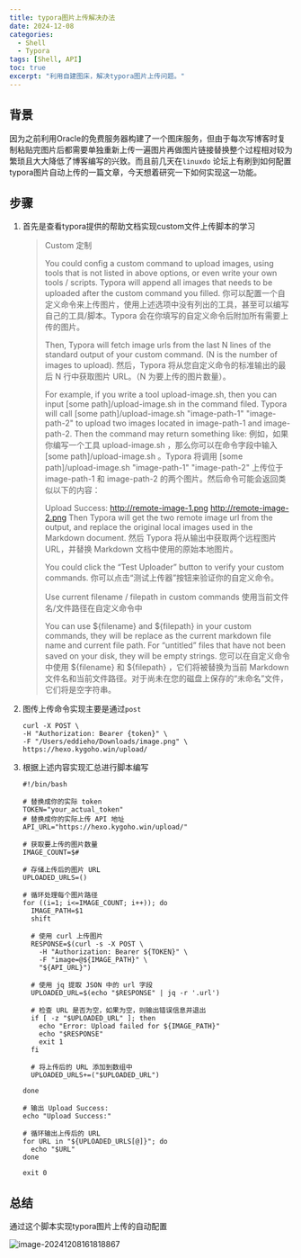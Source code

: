 ```yaml
---
title: typora图片上传解决办法
date: 2024-12-08
categories: 
  - Shell
  - Typora
tags: [Shell, API]
toc: true
excerpt: "利用自建图床，解决typora图片上传问题。"
---
```


## 背景

因为之前利用Oracle的免费服务器构建了一个图床服务，但由于每次写博客时复制粘贴完图片后都需要单独重新上传一遍图片再做图片链接替换整个过程相对较为繁琐且大大降低了博客编写的兴致。而且前几天在`linuxdo` 论坛上有刷到如何配置typora图片自动上传的一篇文章，今天想着研究一下如何实现这一功能。

## 步骤

1. 首先是查看typora提供的帮助文档实现custom文件上传脚本的学习

   > Custom 定制
   >
   > You could config a custom command to upload images, using tools that is not listed in above options, or even write your own tools / scripts. Typora will append all images that needs to be uploaded after the custom command you filled.
   > 你可以配置一个自定义命令来上传图片，使用上述选项中没有列出的工具，甚至可以编写自己的工具/脚本。Typora 会在你填写的自定义命令后附加所有需要上传的图片。
   >
   > Then, Typora will fetch image urls from the last N lines of the standard output of your custom command. (N is the number of images to upload).
   > 然后，Typora 将从您自定义命令的标准输出的最后 N 行中获取图片 URL。（N 为要上传的图片数量）。
   >
   > For example, if you write a tool upload-image.sh, then you can input [some path]/upload-image.sh in the command filed. Typora will call [some path]/upload-image.sh "image-path-1" "image-path-2" to upload two images located in image-path-1 and image-path-2. Then the command may return something like:
   > 例如，如果你编写一个工具 upload-image.sh ，那么你可以在命令字段中输入 [some path]/upload-image.sh 。Typora 将调用 [some path]/upload-image.sh "image-path-1" "image-path-2" 上传位于 image-path-1 和 image-path-2 的两个图片。然后命令可能会返回类似以下的内容：
   >
   > Upload Success:
   > http://remote-image-1.png
   > http://remote-image-2.png
   > Then Typora will get the two remote image url from the output, and replace the original local images used in the Markdown document.
   > 然后 Typora 将从输出中获取两个远程图片 URL，并替换 Markdown 文档中使用的原始本地图片。
   >
   > You could click the “Test Uploader” button to verify your custom commands.
   > 你可以点击“测试上传器”按钮来验证你的自定义命令。
   >
   > Use current filename / filepath in custom commands
   > 使用当前文件名/文件路径在自定义命令中
   >
   > You can use ${filename} and ${filepath} in your custom commands, they will be replace as the current markdown file name and current file path. For “untitled” files that have not been saved on your disk, they will be empty strings.
   > 您可以在自定义命令中使用 ${filename} 和 ${filepath} ，它们将被替换为当前 Markdown 文件名和当前文件路径。对于尚未在您的磁盘上保存的“未命名”文件，它们将是空字符串。

2. 图传上传命令实现主要是通过`post`

   ```shell
   curl -X POST \
   -H "Authorization: Bearer {token}" \
   -F "/Users/eddieho/Downloads/image.png" \
   https://hexo.kygoho.win/upload/
   ```

3. 根据上述内容实现汇总进行脚本编写

   ```shell 
   #!/bin/bash
   
   # 替换成你的实际 token
   TOKEN="your_actual_token"
   # 替换成你的实际上传 API 地址
   API_URL="https://hexo.kygoho.win/upload/"
   
   # 获取要上传的图片数量
   IMAGE_COUNT=$#
   
   # 存储上传后的图片 URL
   UPLOADED_URLS=()
   
   # 循环处理每个图片路径
   for ((i=1; i<=IMAGE_COUNT; i++)); do
     IMAGE_PATH=$1
     shift
   
     # 使用 curl 上传图片
     RESPONSE=$(curl -s -X POST \
       -H "Authorization: Bearer ${TOKEN}" \
       -F "image=@${IMAGE_PATH}" \
       "${API_URL}")
   
     # 使用 jq 提取 JSON 中的 url 字段
     UPLOADED_URL=$(echo "$RESPONSE" | jq -r '.url')
   
     # 检查 URL 是否为空，如果为空，则输出错误信息并退出
     if [ -z "$UPLOADED_URL" ]; then
       echo "Error: Upload failed for ${IMAGE_PATH}"
       echo "$RESPONSE"
       exit 1
     fi
   
     # 将上传后的 URL 添加到数组中
     UPLOADED_URLS+=("$UPLOADED_URL")
   
   done
   
   # 输出 Upload Success:
   echo "Upload Success:"
   
   # 循环输出上传后的 URL
   for URL in "${UPLOADED_URLS[@]}"; do
     echo "$URL"
   done
   
   exit 0
   
   ```

## 总结

通过这个脚本实现typora图片上传的自动配置

![image-20241208161818867](http://hexo.kygoho.win/upload/uploads/030fef6e-231d-4961-8dde-e7fd8756c08c.png)

